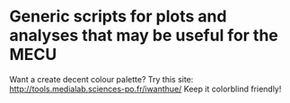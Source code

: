 # Generic scripts for plots and analyses that may be useful for the MECU

Want a create decent colour palette? Try this site: http://tools.medialab.sciences-po.fr/iwanthue/
Keep it colorblind friendly!
